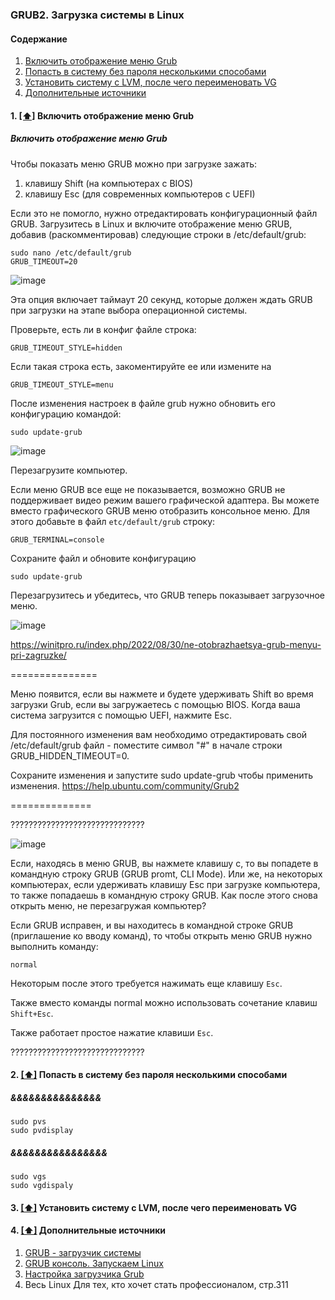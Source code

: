 ### GRUB2. Загрузка системы в Linux

#### <a name='toc'>Содержание</a>

1. [Включить отображение меню Grub](#entrymenugrub)
2. [Попасть в систему без пароля несколькими способами](#&&&&&&&&&&&&&)
3. [Установить систему с LVM, после чего переименовать VG](#&&&&&&&&&&)
4. [Дополнительные источники](#recommended_sources)


#### 1. [[⬆]](#toc) <a name='entrymenugrub'>Включить отображение меню Grub</a>

#####  Включить отображение меню Grub

Чтобы показать меню GRUB можно при загрузке зажать:

1. клавишу Shift (на компьютерах с BIOS)
2. клавишу Esc (для современных компьютеров с UEFI)

Если это не помогло, нужно отредактировать конфигурационный файл GRUB. Загрузитесь в Linux и включите отображение меню GRUB, добавив (раскомментировав) следующие строки в /etc/default/grub:
```
sudo nano /etc/default/grub
GRUB_TIMEOUT=20
```
![image](https://github.com/user-attachments/assets/f1cfc73a-84a9-4e7b-bbc1-fc762660a1a2)


Эта опция включает таймаут 20 секунд, которые должен ждать GRUB при загрузки на этапе выбора операционной системы.

Проверьте, есть ли в конфиг файле строка:
```
GRUB_TIMEOUT_STYLE=hidden
```

Если такая строка есть, закоментируйте ее или измените на
```
GRUB_TIMEOUT_STYLE=menu
```
После изменения настроек в файле grub нужно обновить его конфигурацию командой:
```
sudo update-grub
```
![image](https://github.com/user-attachments/assets/eb5225fd-4b8e-427d-89ce-5b329cd73f59)

Перезагрузите компьютер.

Если меню GRUB все еще не показывается, возможно GRUB не поддерживает видео режим вашего графической адаптера. Вы можете вместо графического GRUB меню отобразить консольное меню. Для этого добавьте в файл `etc/default/grub` строку:
```
GRUB_TERMINAL=console
```

Сохраните файл и обновите конфигурацию
```
sudo update-grub
```
Перезагрузитесь и убедитесь, что GRUB теперь показывает загрузочное меню.  

![image](https://github.com/user-attachments/assets/ae603526-9bbe-44c9-8394-4ccc384a38d7)

https://winitpro.ru/index.php/2022/08/30/ne-otobrazhaetsya-grub-menyu-pri-zagruzke/


===============

Меню появится, если вы нажмете и будете удерживать Shift во время загрузки Grub, если вы загружаетесь с помощью BIOS. Когда ваша система загрузится с помощью UEFI, нажмите Esc.

Для постоянного изменения вам необходимо отредактировать свой /etc/default/grub файл - поместите символ "#" в начале строки GRUB_HIDDEN_TIMEOUT=0.

Сохраните изменения и запустите sudo update-grub чтобы применить изменения.
https://help.ubuntu.com/community/Grub2

==============

??????????????????????????????

![image](https://github.com/user-attachments/assets/8702abd9-ed0a-4944-8664-fff938076101)

Если, находясь в меню GRUB, вы нажмете клавишу c, то вы попадете в командную строку GRUB (GRUB promt, CLI Mode). Или же, на некоторых компьютерах, если удерживать клавишу Esc при загрузке компьютера, то также попадаешь в командную строку GRUB. Как после этого снова открыть меню, не перезагружая компьютер?

Если GRUB исправен, и вы находитесь в командной строке GRUB (приглашение ко вводу команд), то чтобы открыть меню GRUB нужно выполнить команду:
```
normal
```

Некоторым после этого требуется нажимать еще клавишу `Esc`.

Также вместо команды normal можно использовать сочетание клавиш `Shift+Esc`.

Также работает простое нажатие клавиши `Esc`.

??????????????????????????????

#### 2. [[⬆]](#toc) <a name='availability'>Попасть в систему без пароля несколькими способами</a>

#####  &&&&&&&&&&&&&&&
```
sudo pvs
sudo pvdisplay
```
#####  &&&&&&&&&&&&&&&&
```
sudo vgs
sudo vgdispaly
```




#### 3. [[⬆]](#toc) <a name='availability'>Установить систему с LVM, после чего переименовать VG</a>






#### 4. [[⬆]](#toc) <a name='recommended_sources'>Дополнительные источники</a>

1. [GRUB - загрузчик системы](https://help.ubuntu.ru/wiki/grub)
2. [GRUB консоль. Запускаем Linux](https://www.alexgur.ru/articles/2275/)
3. [Настройка загрузчика Grub](https://losst.pro/nastrojka-zagruzchika-grub)
4. Весь Linux Для тех, кто хочет стать профессионалом, стр.311

